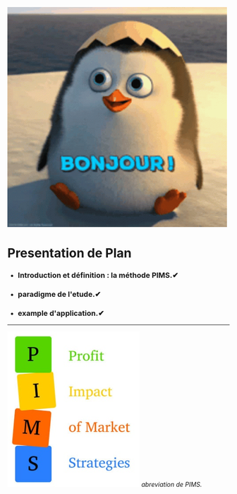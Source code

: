 ![](https://github.com/aymanemontassir/Le-Model-PIMS/blob/main/hello-bonjour.gif)   
# Presentation de Plan
* ### Introduction et définition : la méthode PIMS.✔
* ### paradigme de l'etude.✔
* ### example d'application.✔
----------------------------------------------------------------------------------------------------------------------------------------------------------------------
![](https://github.com/aymanemontassir/Le-Model-PIMS/blob/main/PIMS_image.jpg)
*abreviation de PIMS.*


